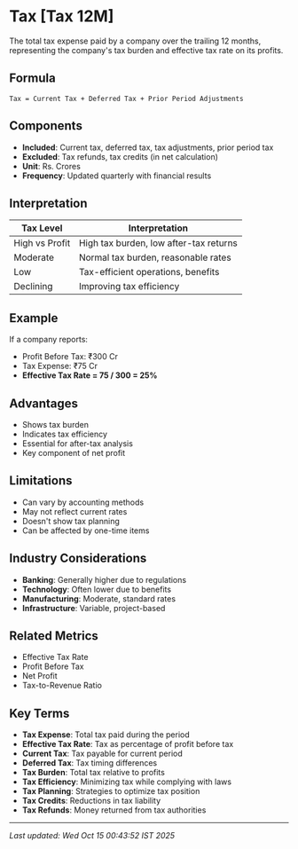 # Tax [Tax 12M]

The total tax expense paid by a company over the trailing 12 months, representing the company's tax burden and effective tax rate on its profits.

## Formula
```text
Tax = Current Tax + Deferred Tax + Prior Period Adjustments
```

## Components
- **Included**: Current tax, deferred tax, tax adjustments, prior period tax
- **Excluded**: Tax refunds, tax credits (in net calculation)
- **Unit**: Rs. Crores
- **Frequency**: Updated quarterly with financial results

## Interpretation
| Tax Level | Interpretation |
|-----------|----------------|
| High vs Profit | High tax burden, low after-tax returns |
| Moderate | Normal tax burden, reasonable rates |
| Low | Tax-efficient operations, benefits |
| Declining | Improving tax efficiency |

## Example
If a company reports:
- Profit Before Tax: ₹300 Cr
- Tax Expense: ₹75 Cr
- **Effective Tax Rate = 75 / 300 = 25%**

## Advantages
- Shows tax burden
- Indicates tax efficiency
- Essential for after-tax analysis
- Key component of net profit

## Limitations
- Can vary by accounting methods
- May not reflect current rates
- Doesn't show tax planning
- Can be affected by one-time items

## Industry Considerations
- **Banking**: Generally higher due to regulations
- **Technology**: Often lower due to benefits
- **Manufacturing**: Moderate, standard rates
- **Infrastructure**: Variable, project-based

## Related Metrics
- Effective Tax Rate
- Profit Before Tax
- Net Profit
- Tax-to-Revenue Ratio

## Key Terms
- **Tax Expense**: Total tax paid during the period
- **Effective Tax Rate**: Tax as percentage of profit before tax
- **Current Tax**: Tax payable for current period
- **Deferred Tax**: Tax timing differences
- **Tax Burden**: Total tax relative to profits
- **Tax Efficiency**: Minimizing tax while complying with laws
- **Tax Planning**: Strategies to optimize tax position
- **Tax Credits**: Reductions in tax liability
- **Tax Refunds**: Money returned from tax authorities

---
*Last updated: Wed Oct 15 00:43:52 IST 2025*
